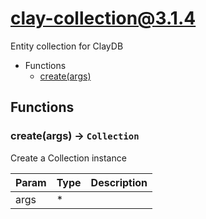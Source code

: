# clay-collection@3.1.4

Entity collection for ClayDB

+ Functions
  + [create(args)](#clay-collection-function-create)

## Functions

<a class='md-heading-link' name="clay-collection-function-create" ></a>

### create(args) -> `Collection`

Create a Collection instance

| Param | Type | Description |
| ----- | --- | -------- |
| args | * |  |





